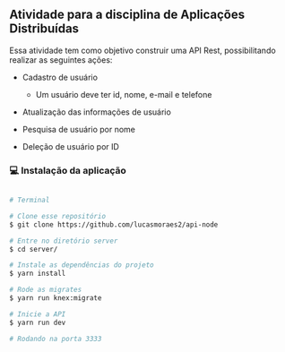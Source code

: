 ## Atividade para a disciplina de Aplicações Distribuídas

Essa atividade tem como objetivo construir uma API Rest, possibilitando realizar as seguintes ações:

- Cadastro de usuário

  - Um usuário deve ter id, nome, e-mail e telefone

- Atualização das informações de usuário

- Pesquisa de usuário por nome

- Deleção de usuário por ID

### :computer: Instalação da aplicação

```bash

# Terminal

# Clone esse repositório
$ git clone https://github.com/lucasmoraes2/api-node

# Entre no diretório server
$ cd server/

# Instale as dependências do projeto
$ yarn install

# Rode as migrates
$ yarn run knex:migrate

# Inicie a API
$ yarn run dev

# Rodando na porta 3333

```
